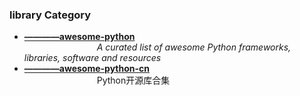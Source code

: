 ### library Category
 * **[————awesome-python](https://github.com/vinta/awesome-python)**                                    <br>&emsp;&emsp;&emsp;&emsp;&emsp;&emsp;&emsp;&emsp;
 <i>A curated list of awesome Python frameworks, libraries, software and resources</i>
 * **[————awesome-python-cn](https://github.com/jobbole/awesome-python-cn)**                            <br>&emsp;&emsp;&emsp;&emsp;&emsp;&emsp;&emsp;&emsp;
  Python开源库合集
   
